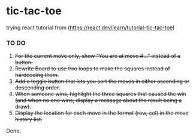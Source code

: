 # tic-tac-toe

trying react tutorial from (https://react.dev/learn/tutorial-tic-tac-toe)

### TO DO

1. ~~For the current move only, show “You are at move #…” instead of a button.~~
2. ~~Rewrite Board to use two loops to make the squares instead of hardcoding them.~~
3. ~~Add a toggle button that lets you sort the moves in either ascending or descending order.~~
4. ~~When someone wins, highlight the three squares that caused the win (and when no one wins, display a message about the result being a draw).~~
5. ~~Display the location for each move in the format (row, col) in the move history list.~~

Done.
